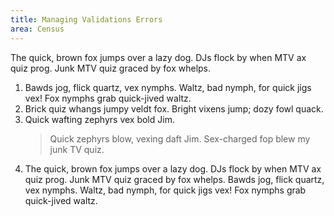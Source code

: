 ```yaml
---
title: Managing Validations Errors
area: Census
---
```

The quick, brown fox jumps over a lazy dog. DJs flock by when MTV ax quiz prog. Junk MTV quiz graced by fox whelps.

1. Bawds jog, flick quartz, vex nymphs. Waltz, bad nymph, for quick jigs vex! Fox nymphs grab quick-jived waltz.
2. Brick quiz whangs jumpy veldt fox. Bright vixens jump; dozy fowl quack.
3. Quick wafting zephyrs vex bold Jim.
    > Quick zephyrs blow, vexing daft Jim. Sex-charged fop blew my junk TV quiz.
4. The quick, brown fox jumps over a lazy dog. DJs flock by when MTV ax quiz prog. Junk MTV quiz graced by fox whelps. Bawds jog, flick quartz, vex nymphs. Waltz, bad nymph, for quick jigs vex! Fox nymphs grab quick-jived waltz.
